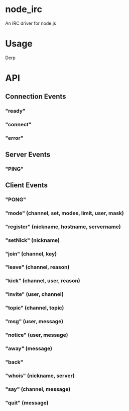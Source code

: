 # node_irc

An IRC driver for node.js

# Usage

Derp

# API

## Connection Events

### "ready"

### "connect"

### "error"

## Server Events

### "PING"

## Client Events

### "PONG"

### "mode" (channel, set, modes, limit, user, mask)

### "register" (nickname, hostname, servername)

### "setNick" (nickname)

### "join" (channel, key)

### "leave" (channel, reason)

### "kick" (channel, user, reason)

### "invite" (user, channel)

### "topic" (channel, topic)

### "msg" (user, message)

### "notice" (user, message)

### "away" (message)

### "back"

### "whois" (nickname, server)

### "say" (channel, message)

### "quit" (message)
